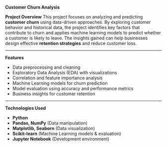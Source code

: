 **Customer Churn Analysis**

**Project Overview**
This project focuses on analyzing and predicting **customer churn** using data-driven approaches. By exploring customer behavior and historical data, the project identifies key factors
that contribute to churn and applies machine learning models to predict whether a customer is likely to leave. The insights gained can help businesses design effective **retention strategies** and reduce customer loss.

---

**Features**
- Data preprocessing and cleaning  
- Exploratory Data Analysis (EDA) with visualizations  
- Correlation and feature importance analysis  
- Machine Learning models for churn prediction  
- Model evaluation using accuracy and performance metrics  
- Business insights for customer retention  

---
**Technologies Used**
- **Python**
- **Pandas, NumPy** (Data manipulation)  
- **Matplotlib, Seaborn** (Data visualization)  
- **Scikit-learn** (Machine Learning models & evaluation)  
- **Jupyter Notebook** (Development environment)
